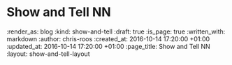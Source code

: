 Show and Tell NN
================

<!-- add content here -->

:render_as: blog
:kind: show-and-tell
:draft: true
:is_page: true
:written_with: markdown
:author: chris-roos
:created_at: 2016-10-14 17:20:00 +01:00
:updated_at: 2016-10-14 17:20:00 +01:00
:page_title: Show and Tell NN
:layout: show-and-tell-layout
